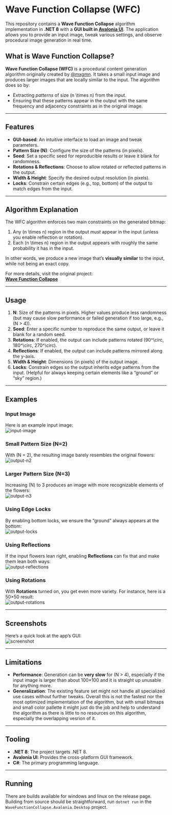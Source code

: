 # Wave Function Collapse (WFC)

This repository contains a **Wave Function Collapse** algorithm implementation in **.NET 8** with a **GUI built in [Avalonia UI](https://avaloniaui.net/)**. The application allows you to provide an input image, tweak various settings, and observe procedural image generation in real time.

## What is Wave Function Collapse?
**Wave Function Collapse (WFC)** is a procedural content generation algorithm originally created by [@mxgmn](https://github.com/mxgmn). It takes a small input image and produces larger images that are locally similar to the input. The algorithm does so by:
- Extracting *patterns* of size \(n \times n\) from the input.
- Ensuring that these patterns appear in the output with the same frequency and adjacency constraints as in the original image.

---

## Features
- **GUI-based**: An intuitive interface to load an image and tweak parameters.
- **Pattern Size (N)**: Configure the size of the patterns (in pixels).
- **Seed**: Set a specific seed for reproducible results or leave it blank for randomness.
- **Rotations & Reflections**: Choose to allow rotated or reflected patterns in the output.
- **Width & Height**: Specify the desired output resolution (in pixels).
- **Locks**: Constrain certain edges (e.g., top, bottom) of the output to match edges from the input.

---

## Algorithm Explanation
The WFC algorithm enforces two main constraints on the generated bitmap:
1. Any \(n \times n\) region in the output *must* appear in the input (unless you enable reflection or rotation).  
2. Each \(n \times n\) region in the output appears with roughly the same probability it has in the input.

In other words, we produce a new image that’s **visually similar** to the input, while not being an exact copy.

For more details, visit the original project:  
[**Wave Function Collapse**](https://github.com/mxgmn/WaveFunctionCollapse)

---

## Usage
1. **N**: Size of the patterns in pixels. Higher values produce less randomness (but may cause slow performance or failed generation if too large, e.g., \(N > 4\)).
2. **Seed**: Enter a specific number to reproduce the same output, or leave it blank for a random seed.
3. **Rotations**: If enabled, the output can include patterns rotated \(90^\circ, 180^\circ, 270^\circ\).
4. **Reflections**: If enabled, the output can include patterns mirrored along the y-axis.
5. **Width & Height**: Dimensions (in pixels) of the output image.
6. **Locks**: Constrain edges so the output inherits edge patterns from the input. (Helpful for always keeping certain elements like a “ground” or “sky” region.)

---

## Examples

### Input Image
Here is an example input image:  
![input-image](https://github.com/user-attachments/assets/0f467e57-84e6-4823-9807-2226143ae202)

### Small Pattern Size (N=2)
With \(N = 2\), the resulting image barely resembles the original flowers:  
![output-n2](https://github.com/user-attachments/assets/5dbe7711-7fcf-4618-a2da-48a23f911e3b)

### Larger Pattern Size (N=3)
Increasing \(N\) to 3 produces an image with more recognizable elements of the flowers:  
![output-n3](https://github.com/user-attachments/assets/004f54cc-49cb-4f94-b733-9d72f87bc289)

### Using Edge Locks
By enabling bottom locks, we ensure the “ground” always appears at the bottom:  
![output-locks](https://github.com/user-attachments/assets/67a6afed-dc7b-442e-8680-a046fb142c83)

### Using Reflections
If the input flowers lean right, enabling **Reflections** can fix that and make them lean both ways:  
![output-reflections](https://github.com/user-attachments/assets/a0d11910-960a-4290-90d0-019e6a2f874f)

### Using Rotations
With **Rotations** turned on, you get even more variety. For instance, here is a 50×50 result:  
![output-rotations](https://github.com/user-attachments/assets/eb984618-befa-4fd8-86c6-b3f7434094fe)

---

## Screenshots
Here’s a quick look at the app’s GUI:  
![screenshot](https://github.com/user-attachments/assets/f6b89f1e-bd8c-4b33-911b-dee387789e9b)

---

## Limitations
- **Performance**: Generation can be **very slow** for \(N > 4\), especially if the input image is larger than about 100×100 and it is straight up unusable for anything more.
- **Generalization**: The existing feature set might not handle all specialized use cases without further tweaks.
Overall this is not the fastest nor the most optimized implementation of the algorithm, but with small bitmaps and small color pallette it might just do the job and help to understand
the algorithm as there is little to no resources on this algorithm, especially the overlapping vesrion of it.
---

## Tooling
- **.NET 8**: The project targets .NET 8.
- **Avalonia UI**: Provides the cross-platform GUI framework.
- **C#**: The primary programming language.

---

## Running
There are builds available for windows and linux on the release page. Building from source should be straightforward, run `dotnet run` in the `WaveFunctionCollapse.Avalonia.Desktop` project.
